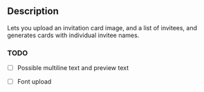 ## Description
Lets you upload an invitation card image, and a list of invitees, and generates cards with individual invitee names.

### TODO
- [ ] Possible multiline text and preview text
- [ ] Font upload

